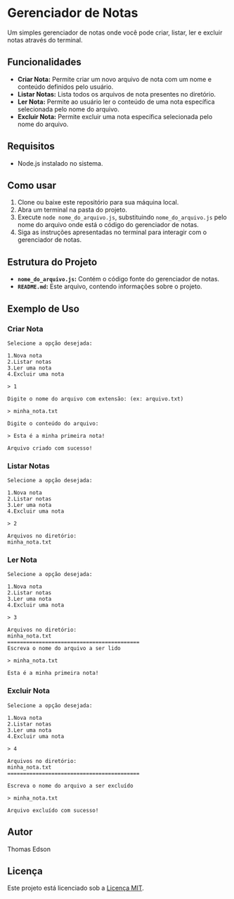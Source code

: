 # Gerenciador de Notas

Um simples gerenciador de notas onde você pode criar, listar, ler e excluir notas através do terminal.

## Funcionalidades

- **Criar Nota:** Permite criar um novo arquivo de nota com um nome e conteúdo definidos pelo usuário.
- **Listar Notas:** Lista todos os arquivos de nota presentes no diretório.
- **Ler Nota:** Permite ao usuário ler o conteúdo de uma nota específica selecionada pelo nome do arquivo.
- **Excluir Nota:** Permite excluir uma nota específica selecionada pelo nome do arquivo.

## Requisitos

- Node.js instalado no sistema.

## Como usar

1. Clone ou baixe este repositório para sua máquina local.
2. Abra um terminal na pasta do projeto.
3. Execute `node nome_do_arquivo.js`, substituindo `nome_do_arquivo.js` pelo nome do arquivo onde está o código do gerenciador de notas.
4. Siga as instruções apresentadas no terminal para interagir com o gerenciador de notas.

## Estrutura do Projeto

- **`nome_do_arquivo.js`:** Contém o código fonte do gerenciador de notas.
- **`README.md`:** Este arquivo, contendo informações sobre o projeto.

## Exemplo de Uso

### Criar Nota

````
Selecione a opção desejada:

1.Nova nota
2.Listar notas
3.Ler uma nota
4.Excluir uma nota

> 1

Digite o nome do arquivo com extensão: (ex: arquivo.txt)

> minha_nota.txt

Digite o conteúdo do arquivo:

> Esta é a minha primeira nota!

Arquivo criado com sucesso!
````

### Listar Notas

````
Selecione a opção desejada:

1.Nova nota
2.Listar notas
3.Ler uma nota
4.Excluir uma nota

> 2

Arquivos no diretório:
minha_nota.txt

````

### Ler Nota

````
Selecione a opção desejada:

1.Nova nota
2.Listar notas
3.Ler uma nota
4.Excluir uma nota

> 3

Arquivos no diretório:
minha_nota.txt
==========================================
Escreva o nome do arquivo a ser lido

> minha_nota.txt

Esta é a minha primeira nota!
````

### Excluir Nota

````
Selecione a opção desejada:

1.Nova nota
2.Listar notas
3.Ler uma nota
4.Excluir uma nota

> 4

Arquivos no diretório:
minha_nota.txt
==========================================

Escreva o nome do arquivo a ser excluído

> minha_nota.txt

Arquivo excluído com sucesso!
````

## Autor

Thomas Edson

## Licença

Este projeto está licenciado sob a [Licença MIT](https://opensource.org/licenses/MIT).



